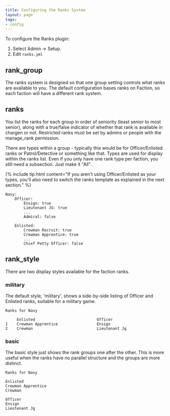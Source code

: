 ```yaml
---
title: Configuring the Ranks System
layout: page
tags:
- config
---
```


To configure the Ranks plugin:

1. Select Admin -> Setup.
2. Edit `ranks.yml`

## rank_group

The ranks system is designed so that one group setting controls what ranks are available to you.  The default configuration bases ranks on Faction, so each faction will have a different rank system.

## ranks

You list the ranks for each group in order of seniority (least senior to most senior), along with a true/false indicator of whether that rank is available in chargen or not.  Restricted ranks must be set by admins or people with the manage_rank permission.

There are types within a group - typically this would be for Officer/Enlisted ranks or Patrol/Detective or something like that.  Types are used for display within the ranks list.  Even if you only have one rank type per faction, you still need a subsection.  Just make it "All".

{% include tip.html content="If you aren't using Officer/Enlisted as your types, you'll also need to switch the ranks template as explained in the next section." %}

    Navy:
        Officer:
            Ensign: true
            Lieutenant JG: true
            ...
            Admiral: false
            
        Enlisted:
            Crewman Recruit: true
            Crewman Apprentice: true
            ...
            Chief Petty Officer: false

## rank_style

There are two display styles available for the faction ranks.

### military

The default style, 'military', shows a side-by-side listing of Officer and Enlisted ranks, suitable for a military game.

    Ranks for Navy
    
         Enlisted                           Officer
    1    Crewman Apprentice                 Ensign
    2    Crewman                            Lieutenant Jg

### basic

The basic style just shows the rank groups one after the other.  This is more useful when the ranks have no parallel structure and the groups are more distinct.

    Ranks for Navy
    
    Enlisted
    Crewman Apprentice
    Crewman
    
    Officer
    Ensign
    Lieutenant Jg